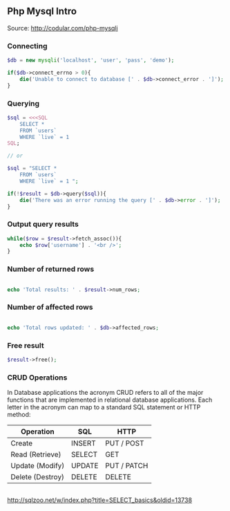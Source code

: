 ## Php Mysql Intro
Source: http://codular.com/php-mysqli

### Connecting

```php
$db = new mysqli('localhost', 'user', 'pass', 'demo');

if($db->connect_errno > 0){
    die('Unable to connect to database [' . $db->connect_error . ']');
}
```

### Querying

```php
$sql = <<<SQL
    SELECT *
    FROM `users`
    WHERE `live` = 1 
SQL;

// or

$sql = "SELECT *
    FROM `users`
    WHERE `live` = 1 ";

if(!$result = $db->query($sql)){
    die('There was an error running the query [' . $db->error . ']');
}
```

### Output query results

```php
while($row = $result->fetch_assoc()){
    echo $row['username'] . '<br />';
}
```

### Number of returned rows

```php

echo 'Total results: ' . $result->num_rows;

```

### Number of affected rows

```php

echo 'Total rows updated: ' . $db->affected_rows;

```

### Free result

```php
$result->free();
```

### CRUD Operations 



In Database applications the acronym CRUD refers to all of the major functions that are implemented in relational database applications. Each letter in the acronym can map to a standard SQL statement or HTTP method:

| Operation       | SQL      | HTTP      |
|-----------------|----------|-----------|
|Create           | 	INSERT	| PUT / POST |
|Read (Retrieve)	|  SELECT  |	GET	      |
|Update (Modify)  |	UPDATE	| PUT / PATCH |
|Delete (Destroy)	| DELETE   |	DELETE	   |




```php

```

http://sqlzoo.net/w/index.php?title=SELECT_basics&oldid=13738

